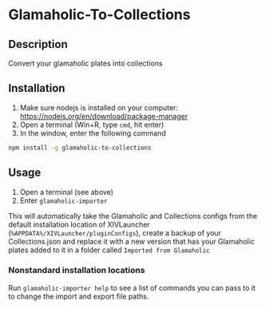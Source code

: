 # Glamaholic-To-Collections

## Description
Convert your glamaholic plates into collections

## Installation
1. Make sure nodejs is installed on your computer: https://nodejs.org/en/download/package-manager
2. Open a terminal (Win+R, type `cmd`, hit enter)
3. In the window, enter the following command
```bash
npm install -g glamaholic-to-collections
```

## Usage
1. Open a terminal (see above)
2. Enter `glamaholic-importer`

This will automatically take the Glamaholic and Collections configs from the default installation location of XIVLauncher (`%APPDATA%/XIVLauncher/pluginConfigs`), create a backup of your Collections.json and replace it with a new version that has your Glamaholic plates added to it in a folder called `Imported from Glamaholic`

### Nonstandard installation locations
Run `glamaholic-importer help` to see a list of commands you can pass to it to change the import and export file paths.
